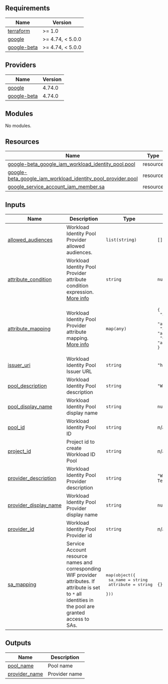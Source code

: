 ## Requirements

| Name | Version |
|------|---------|
| <a name="requirement_terraform"></a> [terraform](#requirement\_terraform) | >= 1.0 |
| <a name="requirement_google"></a> [google](#requirement\_google) | >= 4.74, < 5.0.0 |
| <a name="requirement_google-beta"></a> [google-beta](#requirement\_google-beta) | >= 4.74, < 5.0.0 |

## Providers

| Name | Version |
|------|---------|
| <a name="provider_google"></a> [google](#provider\_google) | 4.74.0 |
| <a name="provider_google-beta"></a> [google-beta](#provider\_google-beta) | 4.74.0 |

## Modules

No modules.

## Resources

| Name | Type |
|------|------|
| [google-beta_google_iam_workload_identity_pool.pool](https://registry.terraform.io/providers/hashicorp/google-beta/latest/docs/resources/google_iam_workload_identity_pool) | resource |
| [google-beta_google_iam_workload_identity_pool_provider.pool](https://registry.terraform.io/providers/hashicorp/google-beta/latest/docs/resources/google_iam_workload_identity_pool_provider) | resource |
| [google_service_account_iam_member.sa](https://registry.terraform.io/providers/hashicorp/google/latest/docs/resources/service_account_iam_member) | resource |

## Inputs

| Name | Description | Type | Default | Required |
|------|-------------|------|---------|:--------:|
| <a name="input_allowed_audiences"></a> [allowed\_audiences](#input\_allowed\_audiences) | Workload Identity Pool Provider allowed audiences. | `list(string)` | `[]` | no |
| <a name="input_attribute_condition"></a> [attribute\_condition](#input\_attribute\_condition) | Workload Identity Pool Provider attribute condition expression. [More info](https://registry.terraform.io/providers/hashicorp/google/latest/docs/resources/iam_workload_identity_pool_provider#attribute_condition) | `string` | `null` | no |
| <a name="input_attribute_mapping"></a> [attribute\_mapping](#input\_attribute\_mapping) | Workload Identity Pool Provider attribute mapping. [More info](https://registry.terraform.io/providers/hashicorp/google/latest/docs/resources/iam_workload_identity_pool_provider#attribute_mapping) | `map(any)` | <pre>{<br>  "attribute.actor": "assertion.actor",<br>  "attribute.aud": "assertion.aud",<br>  "attribute.repository": "assertion.repository",<br>  "google.subject": "assertion.sub"<br>}</pre> | no |
| <a name="input_issuer_uri"></a> [issuer\_uri](#input\_issuer\_uri) | Workload Identity Pool Issuer URL | `string` | `"https://token.actions.githubusercontent.com"` | no |
| <a name="input_pool_description"></a> [pool\_description](#input\_pool\_description) | Workload Identity Pool description | `string` | `"Workload Identity Pool managed by Terraform"` | no |
| <a name="input_pool_display_name"></a> [pool\_display\_name](#input\_pool\_display\_name) | Workload Identity Pool display name | `string` | `null` | no |
| <a name="input_pool_id"></a> [pool\_id](#input\_pool\_id) | Workload Identity Pool ID | `string` | n/a | yes |
| <a name="input_project_id"></a> [project\_id](#input\_project\_id) | Project id to create Workload ID Pool | `string` | n/a | yes |
| <a name="input_provider_description"></a> [provider\_description](#input\_provider\_description) | Workload Identity Pool Provider description | `string` | `"Workload Identity Pool Provider managed by Terraform"` | no |
| <a name="input_provider_display_name"></a> [provider\_display\_name](#input\_provider\_display\_name) | Workload Identity Pool Provider display name | `string` | `null` | no |
| <a name="input_provider_id"></a> [provider\_id](#input\_provider\_id) | Workload Identity Pool Provider id | `string` | n/a | yes |
| <a name="input_sa_mapping"></a> [sa\_mapping](#input\_sa\_mapping) | Service Account resource names and corresponding WIF provider attributes. If attribute is set to `*` all identities in the pool are granted access to SAs. | <pre>map(object({<br>    sa_name   = string<br>    attribute = string<br>  }))</pre> | `{}` | no |

## Outputs

| Name | Description |
|------|-------------|
| <a name="output_pool_name"></a> [pool\_name](#output\_pool\_name) | Pool name |
| <a name="output_provider_name"></a> [provider\_name](#output\_provider\_name) | Provider name |
